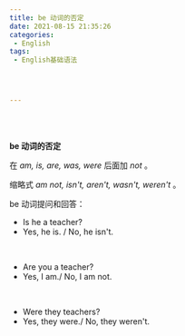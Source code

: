 ```yaml
---
title: be 动词的否定
date: 2021-08-15 21:35:26
categories:
 - English
tags:
 - English基础语法




---
```


<br>
<br>



**be 动词的否定**

在 *am, is, are, was, were* 后面加 *not* 。

缩略式 *am not, isn't, aren't, wasn't, weren't* 。

be 动词提问和回答：

- Is he a teacher?
- Yes, he is. / No, he isn't.  
<br />

- Are you a teacher?
- Yes, I am./ No, I am not.
<br />

- Were they teachers?
- Yes, they were./ No, they weren't.

